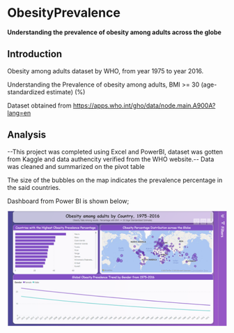 # ObesityPrevalence

**Understanding the prevalence of obesity among adults across the globe**

## Introduction

Obesity among adults dataset by WHO, from year 1975 to year 2016.

Understanding the Prevalence of obesity among adults, BMI &gt;= 30 (age-standardized estimate) (%)

Dataset obtained from https://apps.who.int/gho/data/node.main.A900A?lang=en

## Analysis

--This project was completed using Excel and PowerBI, dataset was gotten from Kaggle and data authencity verified from the WHO website.--
Data was cleaned and summarized on the pivot table

The size of the bubbles on the map indicates the prevalence percentage in the said countries.

Dashboard from Power BI is shown below;

![Obesity Prevalence by Country from 1975-2016](https://github.com/iamBernardMuoneme/ObesityPrevalence/blob/main/Obesity%20by%20country%20PowerBI%20capture.PNG)
